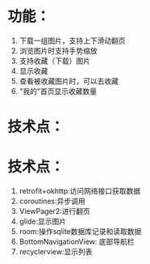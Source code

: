 # 功能：
1. 下载一组图片，支持上下滑动翻页
2. 浏览图片时支持手势缩放
3. 支持收藏（下载）图片
4. 显示收藏
5. 查看被收藏图片时，可以去收藏
6. "我的"首页显示收藏数量
# 技术点：
# 技术点：
1. retrofit+okhttp:访问网络接口获取数据
2. coroutines:异步调用
3. ViewPager2:进行翻页
4. glide:显示图片
5. room:操作sqlite数据库记录和读取数据
6. BottomNavigationView: 底部导航栏
7. recyclerview:显示列表